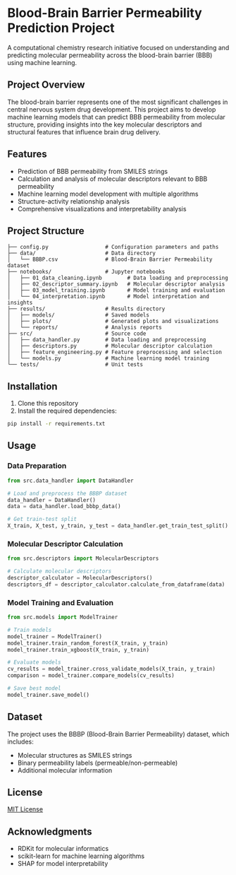 # Blood-Brain Barrier Permeability Prediction Project

A computational chemistry research initiative focused on understanding and predicting molecular permeability across the blood-brain barrier (BBB) using machine learning.

## Project Overview

The blood-brain barrier represents one of the most significant challenges in central nervous system drug development. This project aims to develop machine learning models that can predict BBB permeability from molecular structure, providing insights into the key molecular descriptors and structural features that influence brain drug delivery.

## Features

- Prediction of BBB permeability from SMILES strings
- Calculation and analysis of molecular descriptors relevant to BBB permeability
- Machine learning model development with multiple algorithms
- Structure-activity relationship analysis
- Comprehensive visualizations and interpretability analysis

## Project Structure

```
├── config.py                  # Configuration parameters and paths
├── data/                      # Data directory
│   └── BBBP.csv               # Blood-Brain Barrier Permeability dataset
├── notebooks/                 # Jupyter notebooks
│   ├── 01_data_cleaning.ipynb        # Data loading and preprocessing
│   ├── 02_descriptor_summary.ipynb   # Molecular descriptor analysis
│   ├── 03_model_training.ipynb       # Model training and evaluation
│   └── 04_interpretation.ipynb       # Model interpretation and insights
├── results/                   # Results directory
│   ├── models/                # Saved models
│   ├── plots/                 # Generated plots and visualizations
│   └── reports/               # Analysis reports
├── src/                       # Source code
│   ├── data_handler.py        # Data loading and preprocessing
│   ├── descriptors.py         # Molecular descriptor calculation
│   ├── feature_engineering.py # Feature preprocessing and selection
│   └── models.py              # Machine learning model training
└── tests/                     # Unit tests
```

## Installation

1. Clone this repository
2. Install the required dependencies:

```bash
pip install -r requirements.txt
```

## Usage

### Data Preparation

```python
from src.data_handler import DataHandler

# Load and preprocess the BBBP dataset
data_handler = DataHandler()
data = data_handler.load_bbbp_data()

# Get train-test split
X_train, X_test, y_train, y_test = data_handler.get_train_test_split()
```

### Molecular Descriptor Calculation

```python
from src.descriptors import MolecularDescriptors

# Calculate molecular descriptors
descriptor_calculator = MolecularDescriptors()
descriptors_df = descriptor_calculator.calculate_from_dataframe(data)
```

### Model Training and Evaluation

```python
from src.models import ModelTrainer

# Train models
model_trainer = ModelTrainer()
model_trainer.train_random_forest(X_train, y_train)
model_trainer.train_xgboost(X_train, y_train)

# Evaluate models
cv_results = model_trainer.cross_validate_models(X_train, y_train)
comparison = model_trainer.compare_models(cv_results)

# Save best model
model_trainer.save_model()
```

## Dataset

The project uses the BBBP (Blood-Brain Barrier Permeability) dataset, which includes:
- Molecular structures as SMILES strings
- Binary permeability labels (permeable/non-permeable)
- Additional molecular information

## License

[MIT License](LICENSE)

## Acknowledgments

- RDKit for molecular informatics
- scikit-learn for machine learning algorithms
- SHAP for model interpretability